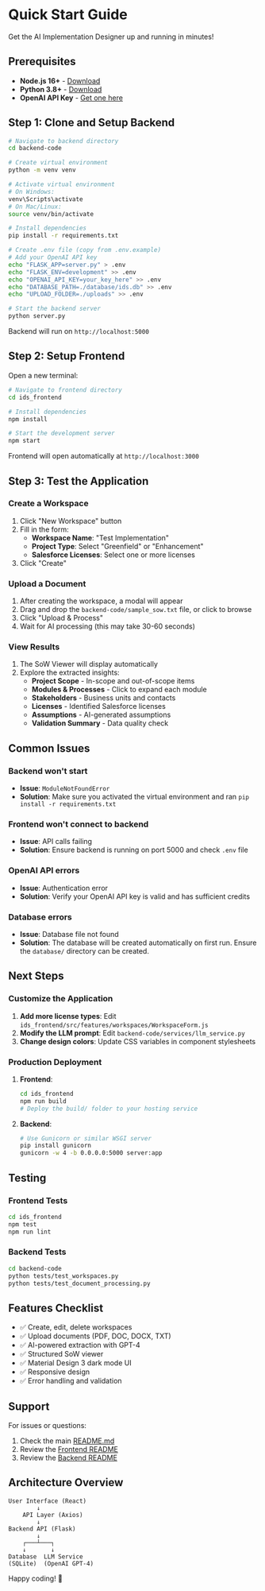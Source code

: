# Quick Start Guide

Get the AI Implementation Designer up and running in minutes!

## Prerequisites

- **Node.js 16+** - [Download](https://nodejs.org/)
- **Python 3.8+** - [Download](https://www.python.org/)
- **OpenAI API Key** - [Get one here](https://platform.openai.com/api-keys)

## Step 1: Clone and Setup Backend

```bash
# Navigate to backend directory
cd backend-code

# Create virtual environment
python -m venv venv

# Activate virtual environment
# On Windows:
venv\Scripts\activate
# On Mac/Linux:
source venv/bin/activate

# Install dependencies
pip install -r requirements.txt

# Create .env file (copy from .env.example)
# Add your OpenAI API key
echo "FLASK_APP=server.py" > .env
echo "FLASK_ENV=development" >> .env
echo "OPENAI_API_KEY=your_key_here" >> .env
echo "DATABASE_PATH=./database/ids.db" >> .env
echo "UPLOAD_FOLDER=./uploads" >> .env

# Start the backend server
python server.py
```

Backend will run on `http://localhost:5000`

## Step 2: Setup Frontend

Open a new terminal:

```bash
# Navigate to frontend directory
cd ids_frontend

# Install dependencies
npm install

# Start the development server
npm start
```

Frontend will open automatically at `http://localhost:3000`

## Step 3: Test the Application

### Create a Workspace

1. Click "New Workspace" button
2. Fill in the form:
   - **Workspace Name**: "Test Implementation"
   - **Project Type**: Select "Greenfield" or "Enhancement"
   - **Salesforce Licenses**: Select one or more licenses
3. Click "Create"

### Upload a Document

1. After creating the workspace, a modal will appear
2. Drag and drop the `backend-code/sample_sow.txt` file, or click to browse
3. Click "Upload & Process"
4. Wait for AI processing (this may take 30-60 seconds)

### View Results

1. The SoW Viewer will display automatically
2. Explore the extracted insights:
   - **Project Scope** - In-scope and out-of-scope items
   - **Modules & Processes** - Click to expand each module
   - **Stakeholders** - Business units and contacts
   - **Licenses** - Identified Salesforce licenses
   - **Assumptions** - AI-generated assumptions
   - **Validation Summary** - Data quality check

## Common Issues

### Backend won't start
- **Issue**: `ModuleNotFoundError`
- **Solution**: Make sure you activated the virtual environment and ran `pip install -r requirements.txt`

### Frontend won't connect to backend
- **Issue**: API calls failing
- **Solution**: Ensure backend is running on port 5000 and check `.env` file

### OpenAI API errors
- **Issue**: Authentication error
- **Solution**: Verify your OpenAI API key is valid and has sufficient credits

### Database errors
- **Issue**: Database file not found
- **Solution**: The database will be created automatically on first run. Ensure the `database/` directory can be created.

## Next Steps

### Customize the Application

1. **Add more license types**: Edit `ids_frontend/src/features/workspaces/WorkspaceForm.js`
2. **Modify the LLM prompt**: Edit `backend-code/services/llm_service.py`
3. **Change design colors**: Update CSS variables in component stylesheets

### Production Deployment

1. **Frontend**: 
   ```bash
   cd ids_frontend
   npm run build
   # Deploy the build/ folder to your hosting service
   ```

2. **Backend**:
   ```bash
   # Use Gunicorn or similar WSGI server
   pip install gunicorn
   gunicorn -w 4 -b 0.0.0.0:5000 server:app
   ```

## Testing

### Frontend Tests
```bash
cd ids_frontend
npm test
npm run lint
```

### Backend Tests
```bash
cd backend-code
python tests/test_workspaces.py
python tests/test_document_processing.py
```

## Features Checklist

- ✅ Create, edit, delete workspaces
- ✅ Upload documents (PDF, DOC, DOCX, TXT)
- ✅ AI-powered extraction with GPT-4
- ✅ Structured SoW viewer
- ✅ Material Design 3 dark mode UI
- ✅ Responsive design
- ✅ Error handling and validation

## Support

For issues or questions:
1. Check the main [README.md](README.md)
2. Review the [Frontend README](ids_frontend/README.md)
3. Review the [Backend README](backend-code/README.md)

## Architecture Overview

```
User Interface (React)
        ↓
    API Layer (Axios)
        ↓
Backend API (Flask)
        ↓
    ┌───┴───┐
    ↓       ↓
Database  LLM Service
(SQLite)  (OpenAI GPT-4)
```

Happy coding! 🚀


